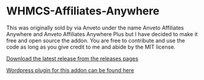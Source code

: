 # WHMCS-Affiliates-Anywhere
This was originally sold by via Anveto under the name Anveto Affiliates Anywhere and Anveto Affiliates Anywhere Plus but I have decided to make it free and open source the addon. You are free to contribute and use the code as long as you give credit to me and abide by the MIT license.

[Download the latest release from the releases pages](https://github.com/markustenghamn/WHMCS-Affiliates-Anywhere/releases)

[Wordpress plugin for this addon can be found here](https://github.com/markustenghamn/WHMCS-Affiliates-Anywhere-Wordpress)
